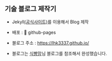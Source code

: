 ## 기술 블로그 제작기

- Jekyll[(공식사이트)](https://jekyllrb-ko.github.io/)를 이용해서 Blog 제작

- 배포 : 🚀 github-pages

- 블로그 주소 : https://lhk3337.github.io/

- 블로그는 [식빵맘](https://ansohxxn.github.io/blog/i-made-my-blog/)님 블로그를 참조해서 완성했습니다.
